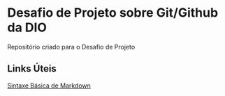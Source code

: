 # Desafio de Projeto sobre Git/Github da DIO
Repositório criado para o Desafio de Projeto

## Links Úteis
[Sintaxe Básica de Markdown](https://www.markdownguide.org/basic-syntax/)
